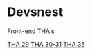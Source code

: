# Devsnest
Front-end THA's

[THA 29](https://github.com/shrey02/Devsnest-hackathon/tree/master/weather)
[THA 30-31](https://github.com/shrey02/Devscart)
[THA 35](https://github.com/shrey02/KietConnect)
